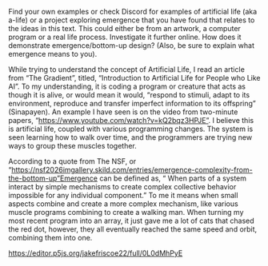  Find your own examples or check Discord for examples of artificial life (aka a-life) or a project exploring emergence that you have found that relates to the ideas in this text. 
 This could either be from an artwork, a computer program or a real life process. Investigate it further online. How does it demonstrate emergence/bottom-up design?
 (Also, be sure to explain what emergence means to you).

While trying to understand the concept of Artificial Life, I read an article from “The Gradient”, titled, “Introduction to Artificial Life for People who Like AI”. 
To my understanding, it is coding a program or creature that acts as though it is alive, or would mean it would, “respond to stimuli, adapt to its environment, reproduce and 
transfer imperfect information to its offspring” (Sinapayen). An example I have seen is on the video from two-minute papers, “https://www.youtube.com/watch?v=kQ2bqz3HPJE”. 
I believe this is artificial life, coupled with various programming changes. The system is seen learning how to walk over time, and the programmers are trying new ways to group 
these muscles together. 


According to a quote from The NSF, or “https://nsf2026imgallery.skild.com/entries/emergence-complexity-from-the-bottom-up”Emergence can be defined as, 
“ When parts of a system interact by simple mechanisms to create complex collective behavior impossible for any individual component.” 
To me it means when small aspects combine and create a more complex mechanism, like various muscle programs combining to create a walking man. 
When turning my most recent program into an array, it just gave me a lot of cats that chased the red dot, however, they all eventually reached the same speed and orbit, 
combining them into one.


https://editor.p5js.org/jakefriscoe22/full/0L0dMhPyE
